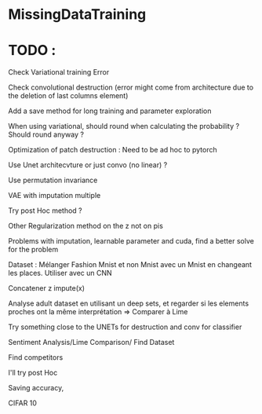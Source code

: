 # MissingDataTraining

# TODO :


Check Variational training Error

Check convolutional destruction (error might come from architecture due to the deletion of last columns element)

Add a save method for long training and parameter exploration

When using variational, should round when calculating the probability ? Should round anyway ?

Optimization of patch destruction : Need to be ad hoc to pytorch

<!-- Utiliser un modèle D'ising ? -->


Use Unet architecvture or just convo (no linear) ?

Use permutation invariance

VAE with imputation multiple 

Try post Hoc method ?

Other Regularization method on the z not on pis


Problems with imputation, learnable parameter and cuda, find a better solve for the problem


Dataset : Mélanger Fashion Mnist et non Mnist avec un Mnist en changeant les places. Utiliser avec un CNN

Concatener z impute(x) 

Analyse adult dataset en utilisant un deep sets, et regarder si les elements proches ont la même interprétation => Comparer à Lime



Try something close to the UNETs for destruction and conv for classifier

Sentiment Analysis/Lime Comparison/ Find Dataset

Find competitors 

I'll try post Hoc

Saving accuracy, 

CIFAR 10
